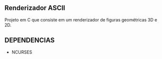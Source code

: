 <hl> Renderizador ASCII</hl>
-

Projeto em C que consiste em um renderizador de figuras geométricas
3D e 2D.

<hl> DEPENDENCIAS </hl>
-
- NCURSES
